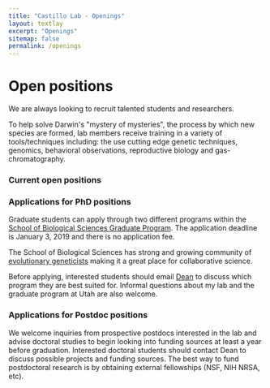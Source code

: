 ```yaml
---
title: "Castillo Lab - Openings"
layout: textlay
excerpt: "Openings"
sitemap: false
permalink: /openings
---
```


# Open positions

We are always looking to recruit talented students and researchers.

To help solve Darwin's "mystery of mysteries", the process by which new species are formed, lab members receive training in a variety of tools/techniques including: the use cutting edge genetic techniques, genomics, behavioral observations, reproductive biology and gas-chromatography.


### Current open positions
### Applications for PhD positions
Graduate students can apply through two different programs within the [School of Biological Sciences Graduate Program](https://www.biology.utah.edu/graduate/index.php). The application deadline is January 3, 2019 and there is no application fee. 

The School of Biological Sciences has strong and growing community of [evolutionary geneticists](https://www.biology.utah.edu/research/interest.php?int=9) making it a great place for collaborative science.

Before applying, interested students should email [Dean](mailto:dmc79@cornell.edu) to discuss which program they are best suited for. Informal questions about my lab and the graduate program at Utah are also welcome.


<!--You find the current job openings here:
[Opening 1]({{ site.baseurl }}/downloads/GeneralPostdoc_2019_v01.pdf),
[Opening 2]({{ site.baseurl }}/downloads/PPMS_PhD_2019_v01.pdf).

It might be interesting to look at some past job advertisements. While the projects keep changing, the themes are still roughly the same. You can download them [here]({{ site.baseurl }}/downloads/PD.pdf), [here]({{ site.baseurl }}/downloads/PHD1.pdf), or [here]({{ site.baseurl }}/downloads/PHD2.pdf).-->

### Applications for Postdoc positions
We welcome inquiries from prospective postdocs interested in the lab and advise doctoral studies to begin looking into funding sources at least a year before graduation. Interested doctoral students should contact Dean to discuss possible projects and funding sources. The best way to fund postdoctoral research is by obtaining external fellowships (NSF, NIH NRSA, etc).


<!--### Undergraduate Researchers
If you are interested in pursuing a Master degree at Leiden University, see [mastersinleiden.nl](http://www.mastersinleiden.nl/programmes/physics/en/introduction). Sometimes, we take master students or summer interns if we get exceptional applicants (this usually means very good grades and a personal recommendation).-->

<!--
<figure>
<img src="{{ site.url }}{{ site.baseurl }}/images/picpic/Gallery/DSC_0696.jpg" width="95%">
</figure>-->
